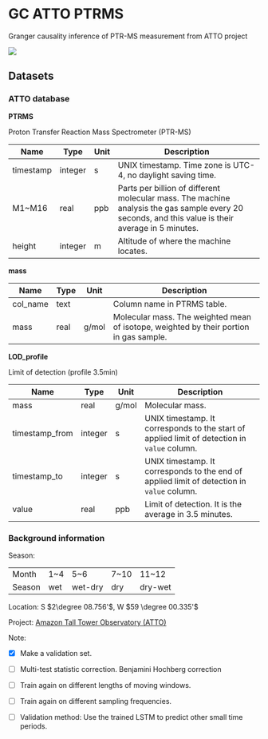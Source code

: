 # GC ATTO PTRMS

Granger causality inference of PTR-MS measurement from ATTO project

![](https://shields.io/badge/dependencies-Python_3.11-blue?style=flat-square)

## Datasets

### ATTO database

**PTRMS**

Proton Transfer Reaction Mass Spectrometer (PTR-MS)

| Name      | Type    | Unit | Description                                                  |
| --------- | ------- | ---- | ------------------------------------------------------------ |
| timestamp | integer | s    | UNIX timestamp. Time zone is UTC-4, no daylight saving time. |
| M1\~M16   | real    | ppb  | Parts per billion of different molecular mass. The machine analysis the gas sample every 20 seconds, and this value is their average in 5 minutes. |
| height    | integer | m    | Altitude of where the machine locates.                       |

**mass**

| Name     | Type | Unit  | Description                                                  |
| -------- | ---- | ----- | ------------------------------------------------------------ |
| col_name | text |       | Column name in PTRMS table.                                  |
| mass     | real | g/mol | Molecular mass. The weighted mean of isotope, weighted by their portion in gas sample. |


**LOD_profile**

Limit of detection (profile 3.5min)

| Name           | Type    | Unit  | Description                                                  |
| -------------- | ------- | ----- | ------------------------------------------------------------ |
| mass           | real    | g/mol | Molecular mass.                                              |
| timestamp_from | integer | s     | UNIX timestamp. It corresponds to the start of applied limit of detection in `value` column. |
| timestamp_to   | integer | s     | UNIX timestamp. It corresponds to the end of applied limit of detection in `value` column. |
| value          | real    | ppb   | Limit of detection. It is the average in 3.5 minutes.        |

### Background information

Season:

|        |      |         |       |         |
| ------ | ---- | ------- | ----- | ------- |
| Month  | 1\~4 | 5\~6    | 7\~10 | 11\~12  |
| Season | wet  | wet-dry | dry   | dry-wet |

Location: S $2\degree 08.756'$, W $59 \degree 00.335'$

Project: [Amazon Tall Tower Observatory (ATTO)](https://attoproject.org)





Note:

- [x] Make a validation set.
- [ ] Multi-test statistic correction. Benjamini Hochberg correction
- [ ] Train again on different lengths of moving windows.
- [ ] Train again on different sampling frequencies.
- [ ] Validation method: Use the trained LSTM to predict other small time periods.

